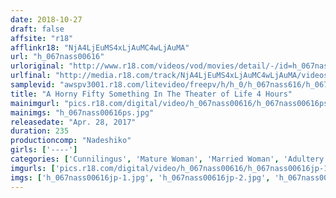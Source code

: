 ```yaml
---
date: 2018-10-27
draft: false
affsite: "r18"
afflinkr18: "NjA4LjEuMS4xLjAuMC4wLjAuMA"
url: "h_067nass00616"
urloriginal: "http://www.r18.com/videos/vod/movies/detail/-/id=h_067nass00616"
urlfinal: "http://media.r18.com/track/NjA4LjEuMS4xLjAuMC4wLjAuMA/videos/vod/movies/detail/-/id=h_067nass00616"
samplevid: "awspv3001.r18.com/litevideo/freepv/h/h_0/h_067nass616/h_067nass616_dmb_w.mp4"
title: "A Horny Fifty Something In The Theater of Life 4 Hours"
mainimgurl: "pics.r18.com/digital/video/h_067nass00616/h_067nass00616ps.jpg"
mainimgs: "h_067nass00616ps.jpg"
releasedate: "Apr. 28, 2017"
duration: 235
productioncomp: "Nadeshiko"
girls: ['----']
categories: ['Cunnilingus', 'Mature Woman', 'Married Woman', 'Adultery', 'Genital Close-Up', 'Creampie', 'Blowjob', 'Over 4 Hours']
imgurls: ['pics.r18.com/digital/video/h_067nass00616/h_067nass00616jp-1.jpg', 'pics.r18.com/digital/video/h_067nass00616/h_067nass00616jp-2.jpg', 'pics.r18.com/digital/video/h_067nass00616/h_067nass00616jp-3.jpg', 'pics.r18.com/digital/video/h_067nass00616/h_067nass00616jp-4.jpg', 'pics.r18.com/digital/video/h_067nass00616/h_067nass00616jp-5.jpg', 'pics.r18.com/digital/video/h_067nass00616/h_067nass00616jp-6.jpg', 'pics.r18.com/digital/video/h_067nass00616/h_067nass00616jp-7.jpg', 'pics.r18.com/digital/video/h_067nass00616/h_067nass00616jp-8.jpg', 'pics.r18.com/digital/video/h_067nass00616/h_067nass00616jp-9.jpg', 'pics.r18.com/digital/video/h_067nass00616/h_067nass00616jp-10.jpg', 'pics.r18.com/digital/video/h_067nass00616/h_067nass00616jp-11.jpg', 'pics.r18.com/digital/video/h_067nass00616/h_067nass00616jp-12.jpg', 'pics.r18.com/digital/video/h_067nass00616/h_067nass00616jp-13.jpg', 'pics.r18.com/digital/video/h_067nass00616/h_067nass00616jp-14.jpg', 'pics.r18.com/digital/video/h_067nass00616/h_067nass00616jp-15.jpg', 'pics.r18.com/digital/video/h_067nass00616/h_067nass00616jp-16.jpg', 'pics.r18.com/digital/video/h_067nass00616/h_067nass00616jp-17.jpg', 'pics.r18.com/digital/video/h_067nass00616/h_067nass00616jp-18.jpg', 'pics.r18.com/digital/video/h_067nass00616/h_067nass00616jp-19.jpg', 'pics.r18.com/digital/video/h_067nass00616/h_067nass00616jp-20.jpg']
imgs: ['h_067nass00616jp-1.jpg', 'h_067nass00616jp-2.jpg', 'h_067nass00616jp-3.jpg', 'h_067nass00616jp-4.jpg', 'h_067nass00616jp-5.jpg', 'h_067nass00616jp-6.jpg', 'h_067nass00616jp-7.jpg', 'h_067nass00616jp-8.jpg', 'h_067nass00616jp-9.jpg', 'h_067nass00616jp-10.jpg', 'h_067nass00616jp-11.jpg', 'h_067nass00616jp-12.jpg', 'h_067nass00616jp-13.jpg', 'h_067nass00616jp-14.jpg', 'h_067nass00616jp-15.jpg', 'h_067nass00616jp-16.jpg', 'h_067nass00616jp-17.jpg', 'h_067nass00616jp-18.jpg', 'h_067nass00616jp-19.jpg', 'h_067nass00616jp-20.jpg']
---
```

